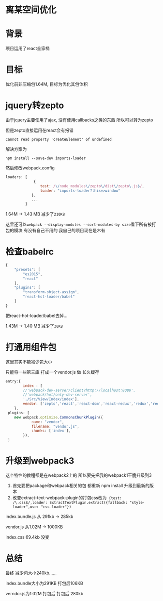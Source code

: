 # 离某空间优化

# 背景

项目运用了react全家桶

# 目标

优化前非压缩包1.64M, 目标为优化其包体积

# jquery转zepto

由于jquery主要使用了ajax, 没有使用callbacks之类的东西 所以可以转为zepto

但是zepto直接运用在react会有报错

`Cannot read property 'createElement' of undefined`

解决方案为

`npm install --save-dev imports-loader`

然后修改webpack.config

```javascript
loaders: [
             {
                test: /\/node_modules\/zepto\/dist\/zepto\.js$/,
                loader: "imports-loader?this=>window"
            },
            ...
         ]
```

1.64M -> 1.43 MB 减少了`210KB`

这里还可以`webpack --display-modules --sort-modules-by size`看下所有被打包的模块 有没有自己不用的 我自己的项目现在是木有

# 检查babelrc

```javascript
{
	"presets": [
		"es2015",
		"react"
	],
    "plugins": [
        "transform-object-assign",
        "react-hot-loader/babel"
    ]
}

```
把react-hot-loader/babel去掉...

1.43M -> 1.40 MB 减少了`30KB`

# 打通用组件包

这里其实不能减少包大小

只能将一些第三库 打成一个vendor.js 做 长久缓存

```javascript
entry:{ 
        index : [
        //'webpack-dev-server/client?http://localhost:8080',
        //'webpack/hot/only-dev-server',
        './Src/View/Index/index'],
        vendor: ['zepto','react','react-dom','react-redux','redux','redux-thunk','underscore','k-logging', 'react-router']
    },
 plugins: [
    new webpack.optimize.CommonsChunkPlugin({
            name: "vendor",
            filename: "vendor.js",
            chunks: ['index'],
        }),
 ]
```

# 升级到webpack3

这个特性的教程都是在webpack2上的 所以要先把我的webpack1干脆升级到3

1. 首先要把package和webpack相关的包 都重新 npm install 升级到最新的版本
2. 改变extract-text-webpack-plugin的打包css改为` {test: /\.css$/,loader: ExtractTextPlugin.extract({fallback: "style-loader",use: "css-loader"})`

index.bundle.js 从 291kb -> 285kb

vendor.js 从1.02M -> 1000KB

index.css 69.4kb 没变

# 总结

最终 减少包大小240kb......

index.bundle大小为291KB 打包后106KB

verndor.js为1.02M 打包后 打包后 280kb
